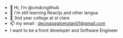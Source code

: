 - 👋 Hi, I’m @cmdcngithub
- 🌱 i'm still learning Reactjs and other langua
- 💞️ 3nd year college at st clare
- 📫 my email : decinapaglomutan01@gmail.com
- I want to be a front developer and Software Engineer

<!---
cmdcngithub/cmdcngithub is a ✨ special ✨ repository because its `README.md` (this file) appears on your GitHub profile.
You can click the Preview link to take a look at your changes.
--->
